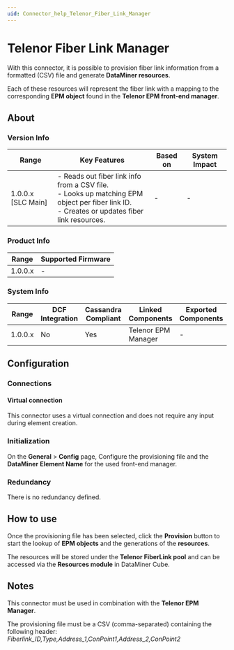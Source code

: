 ```yaml
---
uid: Connector_help_Telenor_Fiber_Link_Manager
---
```


# Telenor Fiber Link Manager

With this connector, it is possible to provision fiber link information from a formatted (CSV) file and generate **DataMiner resources**.

Each of these resources will represent the fiber link with a mapping to the corresponding **EPM object** found in the **Telenor EPM front-end manager**.

## About

### Version Info

| Range | Key Features | Based on | System Impact |
|--|--|--|--|
| 1.0.0.x [SLC Main] | - Reads out fiber link info from a CSV file. <br>- Looks up matching EPM object per fiber link ID. <br>- Creates or updates fiber link resources. | - | - |

### Product Info

| Range     | Supported Firmware     |
|-----------|------------------------|
| 1.0.0.x   | -                      |

### System Info

| Range     | DCF Integration     | Cassandra Compliant     | Linked Components     | Exported Components     |
|-----------|---------------------|-------------------------|-----------------------|-------------------------|
| 1.0.0.x   | No                  | Yes                     | Telenor EPM Manager   | -                       |

## Configuration

### Connections

#### Virtual connection

This connector uses a virtual connection and does not require any input during element creation.

### Initialization

On the **General** \> **Config** page, Configure the provisioning file and the **DataMiner** **Element Name** for the used front-end manager.

### Redundancy

There is no redundancy defined.

## How to use

Once the provisioning file has been selected, click the **Provision** button to start the lookup of **EPM objects** and the generations of the **resources**.

The resources will be stored under the **Telenor FiberLink pool** and can be accessed via the **Resources module** in DataMiner Cube.

## Notes

This connector must be used in combination with the **Telenor EPM Manager**.

The provisioning file must be a CSV (comma-separated) containing the following header:
*Fiberlink_ID,Type,Address_1,ConPoint1,Address_2,ConPoint2*
